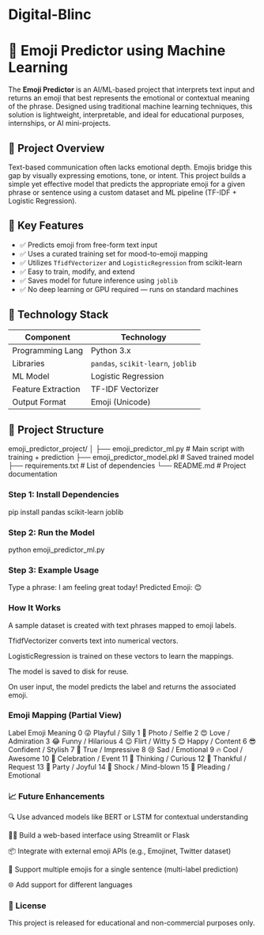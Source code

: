 # Digital-Blinc

# 🧠 Emoji Predictor using Machine Learning

The **Emoji Predictor** is an AI/ML-based project that interprets text input and returns an emoji that best represents the emotional or contextual meaning of the phrase. Designed using traditional machine learning techniques, this solution is lightweight, interpretable, and ideal for educational purposes, internships, or AI mini-projects.

## 📌 Project Overview

Text-based communication often lacks emotional depth. Emojis bridge this gap by visually expressing emotions, tone, or intent. This project builds a simple yet effective model that predicts the appropriate emoji for a given phrase or sentence using a custom dataset and ML pipeline (TF-IDF + Logistic Regression).

## 🚀 Key Features

- ✅ Predicts emoji from free-form text input
- ✅ Uses a curated training set for mood-to-emoji mapping
- ✅ Utilizes `TfidfVectorizer` and `LogisticRegression` from scikit-learn
- ✅ Easy to train, modify, and extend
- ✅ Saves model for future inference using `joblib`
- ✅ No deep learning or GPU required — runs on standard machines

## 🧠 Technology Stack

| Component         | Technology        |
|------------------|-------------------|
| Programming Lang | Python 3.x         |
| Libraries        | `pandas`, `scikit-learn`, `joblib` |
| ML Model         | Logistic Regression |
| Feature Extraction | TF-IDF Vectorizer  |
| Output Format    | Emoji (Unicode)     |

## 📁 Project Structure
emoji_predictor_project/
│
├── emoji_predictor_ml.py # Main script with training + prediction
├── emoji_predictor_model.pkl # Saved trained model
├── requirements.txt # List of dependencies
└── README.md # Project documentation

### Step 1: Install Dependencies
pip install pandas scikit-learn joblib

### Step 2: Run the Model
python emoji_predictor_ml.py

### Step 3: Example Usage
Type a phrase: I am feeling great today!
Predicted Emoji: 😊

### How It Works

A sample dataset is created with text phrases mapped to emoji labels.

TfidfVectorizer converts text into numerical vectors.

LogisticRegression is trained on these vectors to learn the mappings.

The model is saved to disk for reuse.

On user input, the model predicts the label and returns the associated emoji.

### Emoji Mapping (Partial View)

Label	Emoji	Meaning
0	😜	Playful / Silly
1	📸	Photo / Selfie
2	😍	Love / Admiration
3	😂	Funny / Hilarious
4	😉	Flirt / Witty
5	😊	Happy / Content
6	😎	Confident / Stylish
7	💯	True / Impressive
8	😢	Sad / Emotional
9	🔥	Cool / Awesome
10	🎉	Celebration / Event
11	🤔	Thinking / Curious
12	🙏	Thankful / Request
13	🥳	Party / Joyful
14	🤯	Shock / Mind-blown
15	🥺	Pleading / Emotional

### 📈 Future Enhancements

🔍 Use advanced models like BERT or LSTM for contextual understanding

🧑‍💻 Build a web-based interface using Streamlit or Flask

📦 Integrate with external emoji APIs (e.g., Emojinet, Twitter dataset)

🎨 Support multiple emojis for a single sentence (multi-label prediction)

🌐 Add support for different languages

### 📃 License

This project is released for educational and non-commercial purposes only.


